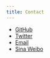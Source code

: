 ```yaml
---
title: Contact
---
```


<ul>
    <li><a href="https://github.com/qpfiffer">GitHub</a></li>
    <li><a href="https://twitter.com/WAallLy">Twitter</a></li>
    <li><a href="mailto:shithouse@goatse.cx">Email</a></li>
    <li><a href="http://weibo.com/u/3859727821">Sina Weibo</a></li>
</ul>
